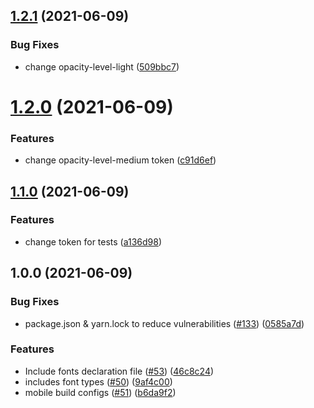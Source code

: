 ## [1.2.1](https://github.com/eltongarbin/my-tokens/compare/v1.2.0...v1.2.1) (2021-06-09)

### Bug Fixes

- change opacity-level-light ([509bbc7](https://github.com/eltongarbin/my-tokens/commit/509bbc745677b4c33f9156e48b55e03e5422b553))

# [1.2.0](https://github.com/eltongarbin/my-tokens/compare/v1.1.0...v1.2.0) (2021-06-09)

### Features

- change opacity-level-medium token ([c91d6ef](https://github.com/eltongarbin/my-tokens/commit/c91d6eff193fd83100181e0842f46b61db621a04))

## [1.1.0](https://github.com/eltongarbin/my-tokens/compare/v1.0.0...v1.1.0) (2021-06-09)

### Features

- change token for tests ([a136d98](https://github.com/eltongarbin/my-tokens/commit/a136d98ca57f22aded993b2f796eccb56c7190f9))

## 1.0.0 (2021-06-09)

### Bug Fixes

- package.json & yarn.lock to reduce vulnerabilities ([#133](https://github.com/eltongarbin/my-tokens/issues/133)) ([0585a7d](https://github.com/eltongarbin/my-tokens/commit/0585a7d79c3c7fb652ad26be55c27f00e9809cae))

### Features

- Include fonts declaration file ([#53](https://github.com/eltongarbin/my-tokens/issues/53)) ([46c8c24](https://github.com/eltongarbin/my-tokens/commit/46c8c245890d8418ab9ceacd35071988b61c32c9))
- includes font types ([#50](https://github.com/eltongarbin/my-tokens/issues/50)) ([9af4c00](https://github.com/eltongarbin/my-tokens/commit/9af4c0074735a9acc27dd7201701fd7d1017f8b7))
- mobile build configs ([#51](https://github.com/eltongarbin/my-tokens/issues/51)) ([b6da9f2](https://github.com/eltongarbin/my-tokens/commit/b6da9f26f02caac395d39c43a935630bdb6b68b4))
